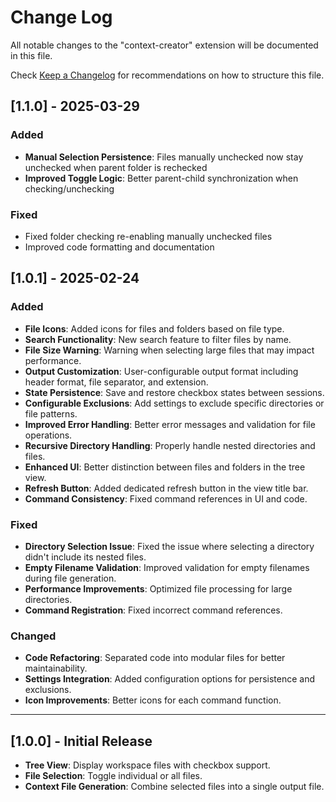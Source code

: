 # Change Log

All notable changes to the "context-creator" extension will be documented in this file.

Check [Keep a Changelog](http://keepachangelog.com/) for recommendations on how to structure this file.

## [1.1.0] - 2025-03-29

### Added
- **Manual Selection Persistence**: Files manually unchecked now stay unchecked when parent folder is rechecked
- **Improved Toggle Logic**: Better parent-child synchronization when checking/unchecking

### Fixed
- Fixed folder checking re-enabling manually unchecked files
- Improved code formatting and documentation

## [1.0.1] - 2025-02-24

### Added
- **File Icons**: Added icons for files and folders based on file type.
- **Search Functionality**: New search feature to filter files by name.
- **File Size Warning**: Warning when selecting large files that may impact performance.
- **Output Customization**: User-configurable output format including header format, file separator, and extension.
- **State Persistence**: Save and restore checkbox states between sessions.
- **Configurable Exclusions**: Add settings to exclude specific directories or file patterns.
- **Improved Error Handling**: Better error messages and validation for file operations.
- **Recursive Directory Handling**: Properly handle nested directories and files.
- **Enhanced UI**: Better distinction between files and folders in the tree view.
- **Refresh Button**: Added dedicated refresh button in the view title bar.
- **Command Consistency**: Fixed command references in UI and code.

### Fixed
- **Directory Selection Issue**: Fixed the issue where selecting a directory didn't include its nested files.
- **Empty Filename Validation**: Improved validation for empty filenames during file generation.
- **Performance Improvements**: Optimized file processing for large directories.
- **Command Registration**: Fixed incorrect command references.

### Changed
- **Code Refactoring**: Separated code into modular files for better maintainability.
- **Settings Integration**: Added configuration options for persistence and exclusions.
- **Icon Improvements**: Better icons for each command function.

---

## [1.0.0] - Initial Release

- **Tree View**: Display workspace files with checkbox support.
- **File Selection**: Toggle individual or all files.
- **Context File Generation**: Combine selected files into a single output file.